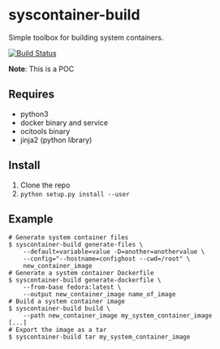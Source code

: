 # syscontainer-build
Simple toolbox for building system containers.

[![Build Status](https://travis-ci.org/ashcrow/syscontainer-build.svg)](https://travis-ci.org/ashcrow/syscontainer-build)

**Note**: This is a POC

## Requires

* python3
* docker binary and service
* ocitools binary
* jinja2 (python library)

## Install

1. Clone the repo
2. ```python setup.py install --user```

## Example

```shell
# Generate system container files
$ syscontainer-build generate-files \
    --default=variable=value -D=another=anothervalue \
    --config="--hostname=confighost --cwd=/root" \
    new_container_image
# Generate a system container Dockerfile
$ syscontainer-build generate-dockerfile \
    --from-base fedora:latest \
    --output new_container_image name_of_image
# Build a system container image
$ syscontainer-build build \
    --path new_container_image my_system_container_image
[...]
# Export the image as a tar
$ syscontainer-build tar my_system_container_image
```
